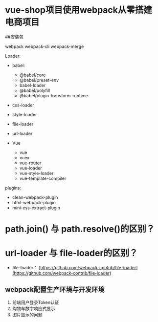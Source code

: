 # vue-shop项目使用webpack从零搭建电商项目

##安装包

webpack
webpack-cli
webpack-merge

Loader:
+ babel:
  + @babel/core 
  + @babel/preset-env
  + babel-loader
  + @babel/polyfill
  + @babel/plugin-transform-runtime

+ css-loader
+ style-loader
+ file-loader
+ url-loader

+ Vue
  + vue
  + vuex
  + vue-router
  + vue-loader
  + vue-style-loader
  + vue-template-compiler
 

plugins:
+ clean-webpack-plugin
+ html-webpack-plugin
+ mini-css-extract-plugin


# path.join() 与 path.resolve()的区别？

# url-loader 与 file-loader的区别？
+ file-loader： [https://github.com/webpack-contrib/file-loader](https://github.com/webpack-contrib/file-loader)

## webpack配置生产环境与开发环境

1. 前端用户登录Token认证
2. 购物车数字响应式显示
3. 图片显示的问题